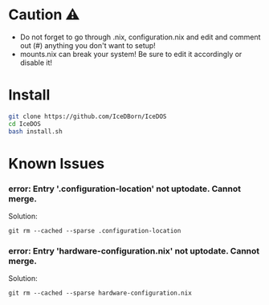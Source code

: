 # Caution ⚠️

- Do not forget to go through .nix, configuration.nix and edit and comment out (#) anything you don't want to setup!
- mounts.nix can break your system! Be sure to edit it accordingly or disable it!

# Install

```bash
git clone https://github.com/IceDBorn/IceDOS
cd IceDOS
bash install.sh
```

# Known Issues

### error: Entry '.configuration-location' not uptodate. Cannot merge.

Solution:

```
git rm --cached --sparse .configuration-location
```

### error: Entry 'hardware-configuration.nix' not uptodate. Cannot merge.

Solution:

```
git rm --cached --sparse hardware-configuration.nix
```
